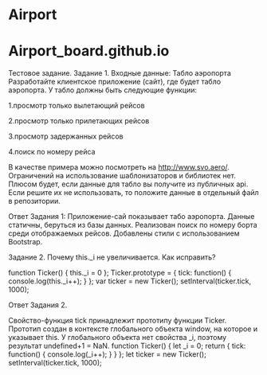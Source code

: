 # Airport
# Airport_board.github.io
Тестовое задание.
Задание 1.
Входные данные:
                  Табло аэропорта
Разработайте клиентское приложение (сайт), где будет табло аэропорта. У табло должны быть следующие функции:

1.просмотр только вылетающий рейсов

2.просмотр только прилетающих рейсов

3.просмотр задержанных рейсов

4.поиск по номеру рейса

В качестве примера можно посмотреть на http://www.svo.aero/. Ограничений на использование шаблонизаторов и библиотек нет. Плюсом будет, если данные для табло вы получите из публичных api. Если решите их не использовать, то положите данные в отдельный файл в репозитории.


Ответ Задания 1:
Приложение-сай показывает табо аэропорта.
Данные статичны, беруться из базы данных.
Реализован поиск по номеру борта среди отображаемых рейсов.
Добавлены стили с использованием Bootstrap.


Задание 2.
Почему this._i не увеличивается. Как исправить?

function Ticker() {
    this._i = 0
};
Ticker.prototype = {
    tick: function() {
       console.log(this._i++);
    }
};
var ticker = new Ticker();
setInterval(ticker.tick, 1000);

Ответ Задания 2.

Свойство-функция tick принадлежит прототипу функции Ticker. Прототип создан в контексте глобального объекта window, на которое и указывает this. У глобального объекта нет свойства _i, поэтому результат undefined+1 = NaN.
 function Ticker() {
    let _i = 0;
    return {
        tick: function() {
            console.log(_i++);
        }
    }
};
let ticker = new Ticker();
setInterval(ticker.tick, 1000);
